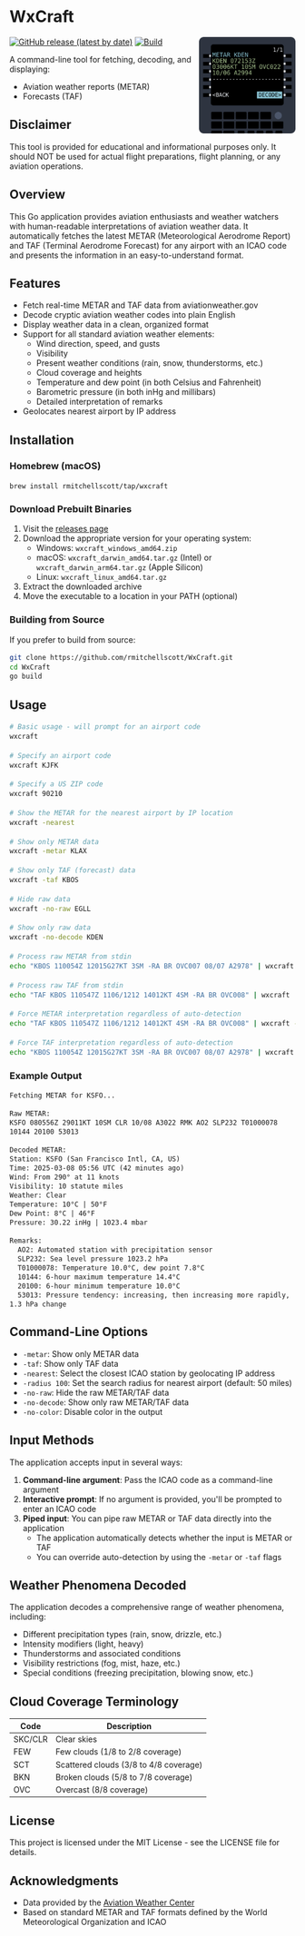 # WxCraft
<img src="assets/logo.svg" alt="WxCraft Icon" width="170" align="right">

[![GitHub release (latest by date)](https://img.shields.io/github/v/release/rmitchellscott/WxCraft)](https://github.com/rmitchellscott/WxCraft/releases)
[![Build](https://github.com/rmitchellscott/WxCraft/actions/workflows/build.yaml/badge.svg)](https://github.com/rmitchellscott/WxCraft/actions/workflows/build.yaml)

A command-line tool for fetching, decoding, and displaying: 
- Aviation weather reports (METAR)
- Forecasts (TAF)

## Disclaimer
This tool is provided for educational and informational purposes only. It should NOT be used for actual flight preparations, flight planning, or any aviation operations. 

## Overview

This Go application provides aviation enthusiasts and weather watchers with human-readable interpretations of aviation weather data. It automatically fetches the latest METAR (Meteorological Aerodrome Report) and TAF (Terminal Aerodrome Forecast) for any airport with an ICAO code and presents the information in an easy-to-understand format.

## Features

- Fetch real-time METAR and TAF data from aviationweather.gov
- Decode cryptic aviation weather codes into plain English
- Display weather data in a clean, organized format
- Support for all standard aviation weather elements:
  - Wind direction, speed, and gusts
  - Visibility
  - Present weather conditions (rain, snow, thunderstorms, etc.)
  - Cloud coverage and heights
  - Temperature and dew point (in both Celsius and Fahrenheit)
  - Barometric pressure (in both inHg and millibars)
  - Detailed interpretation of remarks
- Geolocates nearest airport by IP address

## Installation

### Homebrew (macOS)
`brew install rmitchellscott/tap/wxcraft`

### Download Prebuilt Binaries

1. Visit the [releases page](https://github.com/rmitchellscott/WxCraft/releases)
2. Download the appropriate version for your operating system:
   - Windows: `wxcraft_windows_amd64.zip`
   - macOS: `wxcraft_darwin_amd64.tar.gz` (Intel) or `wxcraft_darwin_arm64.tar.gz` (Apple Silicon)
   - Linux: `wxcraft_linux_amd64.tar.gz`
3. Extract the downloaded archive
4. Move the executable to a location in your PATH (optional)

### Building from Source

If you prefer to build from source:

```bash
git clone https://github.com/rmitchellscott/WxCraft.git
cd WxCraft
go build
```

## Usage

```bash
# Basic usage - will prompt for an airport code
wxcraft

# Specify an airport code
wxcraft KJFK

# Specify a US ZIP code
wxcraft 90210

# Show the METAR for the nearest airport by IP location
wxcraft -nearest

# Show only METAR data
wxcraft -metar KLAX

# Show only TAF (forecast) data
wxcraft -taf KBOS

# Hide raw data
wxcraft -no-raw EGLL

# Show only raw data
wxcraft -no-decode KDEN

# Process raw METAR from stdin
echo "KBOS 110054Z 12015G27KT 3SM -RA BR OVC007 08/07 A2978" | wxcraft

# Process raw TAF from stdin
echo "TAF KBOS 110547Z 1106/1212 14012KT 4SM -RA BR OVC008" | wxcraft

# Force METAR interpretation regardless of auto-detection
echo "TAF KBOS 110547Z 1106/1212 14012KT 4SM -RA BR OVC008" | wxcraft -metar

# Force TAF interpretation regardless of auto-detection
echo "KBOS 110054Z 12015G27KT 3SM -RA BR OVC007 08/07 A2978" | wxcraft -taf
```

### Example Output

```
Fetching METAR for KSFO...

Raw METAR:
KSFO 080556Z 29011KT 10SM CLR 10/08 A3022 RMK AO2 SLP232 T01000078 10144 20100 53013

Decoded METAR:
Station: KSFO (San Francisco Intl, CA, US)
Time: 2025-03-08 05:56 UTC (42 minutes ago)
Wind: From 290° at 11 knots
Visibility: 10 statute miles
Weather: Clear
Temperature: 10°C | 50°F
Dew Point: 8°C | 46°F
Pressure: 30.22 inHg | 1023.4 mbar

Remarks:
  AO2: Automated station with precipitation sensor
  SLP232: Sea level pressure 1023.2 hPa
  T01000078: Temperature 10.0°C, dew point 7.8°C
  10144: 6-hour maximum temperature 14.4°C
  20100: 6-hour minimum temperature 10.0°C
  53013: Pressure tendency: increasing, then increasing more rapidly, 1.3 hPa change
```

## Command-Line Options

- `-metar`: Show only METAR data
- `-taf`: Show only TAF data
- `-nearest`: Select the closest ICAO station by geolocating IP address
- `-radius 100`: Set the search radius for nearest airport (default: 50 miles)
- `-no-raw`: Hide the raw METAR/TAF data
- `-no-decode`: Show only raw METAR/TAF data
- `-no-color`: Disable color in the output

## Input Methods

The application accepts input in several ways:

1. **Command-line argument**: Pass the ICAO code as a command-line argument
2. **Interactive prompt**: If no argument is provided, you'll be prompted to enter an ICAO code
3. **Piped input**: You can pipe raw METAR or TAF data directly into the application
   - The application automatically detects whether the input is METAR or TAF
   - You can override auto-detection by using the `-metar` or `-taf` flags

## Weather Phenomena Decoded

The application decodes a comprehensive range of weather phenomena, including:

- Different precipitation types (rain, snow, drizzle, etc.)
- Intensity modifiers (light, heavy)
- Thunderstorms and associated conditions
- Visibility restrictions (fog, mist, haze, etc.)
- Special conditions (freezing precipitation, blowing snow, etc.)

## Cloud Coverage Terminology

| Code | Description |
|------|-------------|
| SKC/CLR | Clear skies |
| FEW | Few clouds (1/8 to 2/8 coverage) |
| SCT | Scattered clouds (3/8 to 4/8 coverage) |
| BKN | Broken clouds (5/8 to 7/8 coverage) |
| OVC | Overcast (8/8 coverage) |

## License

This project is licensed under the MIT License - see the LICENSE file for details.

## Acknowledgments

- Data provided by the [Aviation Weather Center](https://aviationweather.gov/)
- Based on standard METAR and TAF formats defined by the World Meteorological Organization and ICAO
